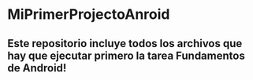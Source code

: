 # MiPrimerProjectoAnroid
## Este repositorio incluye todos los archivos que hay que ejecutar primero la tarea Fundamentos de Android!
